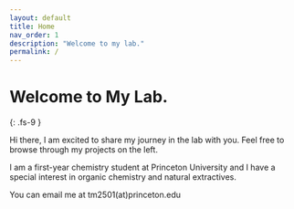 ```yaml
---
layout: default
title: Home
nav_order: 1
description: "Welcome to my lab."
permalink: /
---
```


# Welcome to My Lab.
{: .fs-9 }

Hi there, I am excited to share my journey in the lab with you. Feel free to browse through my projects on the left.

I am a first-year chemistry student at Princeton University and I have a special interest in organic chemistry and natural extractives.

You can email me at tm2501(at)princeton.edu
